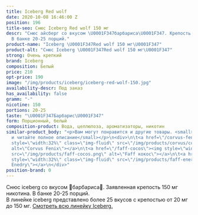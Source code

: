 ```yaml
---
title: Iceberg Red wolf
date: 2020-10-08 16:46:00 Z
position: 196
title-seo: Снюс Iceberg Red wolf 150 мг
descr: "Снюс айсберг со вкусом \U0001F347барбариса\U0001F347. Крепость 150 мг никотина.
  В банке 20-25 порций."
product-name: "Iceberg \U0001F347Red wolf 150 мг\U0001F347"
product-alt: "Снюс Iceberg \U0001F347Red wolf 150 мг\U0001F347"
strong: Очень крепкий
brand: Iceberg
composition: Белый
price: 210
opt-price: 190
image: "/img/products/iceberg/iceberg-red-wolf-150.jpg"
availability-descr: Под заказ
has_availability: false
gramm: "-"
nicotine: 150
portions: 20-25
taste: "\U0001F347Барбарис\U0001F347"
form: Порционный, белый
composition-product: Вода, целлюлоза, ароматизаторы, никотин
similar-product_body: "<p>Вам могут понравится и другие товары. <small>Жмите на картинки
  и читайте полное описание</small></p>\n<div>\n\t<a href=\"/corvus-fenix-barberry\"><img
  style=\"width:32%\" class=\"img-fluid\" src=\"/img/products/corvus/corvus-fenix.png\"
  alt=\"Corvus Fenix\"></a>\n\t<a href=\"/faff-cocos\"><img style=\"width:32%\" class=\"img-fluid\"
  src=\"/img/products/faff-cocos.png\" alt=\"Faff кокос\"></a>\n\t<a href=\"/faff-snus-energy\"><img
  style=\"width:32%\" class=\"img-fluid\" src=\"/img/products/faff-energy.png\" alt=\"Faff
  Enedry\"></a>\n</div>"
position-brand: 0
---
```


Снюс iceberg со вкусом 🍇барбариса🍇. Заявленная крепость 150 мг никотина. В банке 20-25 порций.<br> 
В линейке iceberg представлено более 25 вкусов с крепостью от 20 мг до 150 мг. <a href="/iceberg">Смотреть всю линейку Iceberg.</a>